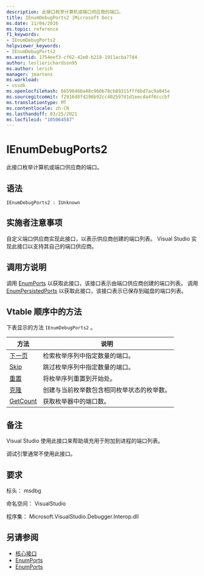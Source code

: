 ```yaml
---
description: 此接口枚举计算机或端口供应商的端口。
title: IEnumDebugPorts2 |Microsoft Docs
ms.date: 11/04/2016
ms.topic: reference
f1_keywords:
- IEnumDebugPorts2
helpviewer_keywords:
- IEnumDebugPorts2
ms.assetid: 1754eef3-cf62-42e0-b218-1911acba77d4
author: leslierichardson95
ms.author: lerich
manager: jmartens
ms.workload:
- vssdk
ms.openlocfilehash: 66598460a48c960b78cb89315fff6bd7ac9a845e
ms.sourcegitcommit: f2916d8fd296b92cc402597d1d1eecda4f6cccbf
ms.translationtype: MT
ms.contentlocale: zh-CN
ms.lasthandoff: 03/25/2021
ms.locfileid: "105064587"
---
```

# <a name="ienumdebugports2"></a>IEnumDebugPorts2
此接口枚举计算机或端口供应商的端口。

## <a name="syntax"></a>语法

```
IEnumDebugPorts2 : IUnknown
```

## <a name="notes-for-implementers"></a>实施者注意事项
 自定义端口供应商实现此接口，以表示供应商创建的端口列表。 Visual Studio 实现此接口以支持其自己的端口供应商。

## <a name="notes-for-callers"></a>调用方说明
 调用 [EnumPorts](../../../extensibility/debugger/reference/idebugportsupplier2-enumports.md) 以获取此接口，该接口表示由端口供应商创建的端口列表。 调用 [EnumPersistedPorts](../../../extensibility/debugger/reference/idebugportsupplier3-enumpersistedports.md) 以获取此接口，该接口表示已保存到磁盘的端口列表。

## <a name="methods-in-vtable-order"></a>Vtable 顺序中的方法
 下表显示的方法 `IEnumDebugPorts2` 。

|方法|说明|
|------------|-----------------|
|[下一页](../../../extensibility/debugger/reference/ienumdebugports2-next.md)|检索枚举序列中指定数量的端口。|
|[Skip](../../../extensibility/debugger/reference/ienumdebugports2-skip.md)|跳过枚举序列中指定数量的端口。|
|[重置](../../../extensibility/debugger/reference/ienumdebugports2-reset.md)|将枚举序列重置到开始处。|
|[克隆](../../../extensibility/debugger/reference/ienumdebugports2-clone.md)|创建与当前枚举数包含相同枚举状态的枚举数。|
|[GetCount](../../../extensibility/debugger/reference/ienumdebugports2-getcount.md)|获取枚举器中的端口数。|

## <a name="remarks"></a>备注
 Visual Studio 使用此接口来帮助填充用于附加到进程的端口列表。

 调试引擎通常不使用此接口。

## <a name="requirements"></a>要求
 标头： msdbg

 命名空间： VisualStudio

 程序集： Microsoft.VisualStudio.Debugger.Interop.dll

## <a name="see-also"></a>另请参阅
- [核心接口](../../../extensibility/debugger/reference/core-interfaces.md)
- [EnumPorts](../../../extensibility/debugger/reference/idebugcoreserver2-enumports.md)
- [EnumPorts](../../../extensibility/debugger/reference/idebugportsupplier2-enumports.md)
